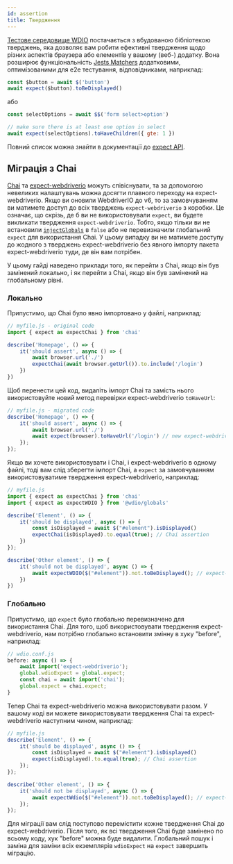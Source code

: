 ```yaml
---
id: assertion
title: Твердження
---
```


[Тестове середовище WDIO](https://webdriver.io/docs/clioptions) постачається з вбудованою бібліотекою тверджень, яка дозволяє вам робити ефективні твердження щодо різних аспектів браузера або елементів у вашому (веб-) додатку. Вона розширює функціональність [Jests Matchers](https://jestjs.io/docs/en/using-matchers) додатковими, оптимізованими для e2e тестування, відповідниками, наприклад:

```js
const $button = await $('button')
await expect($button).toBeDisplayed()
```

або

```js
const selectOptions = await $$('form select>option')

// make sure there is at least one option in select
await expect(selectOptions).toHaveChildren({ gte: 1 })
```

Повний список можна знайти в документації до [expect API](/docs/api/expect-webdriverio).

## Міграція з Chai

[Chai](https://www.chaijs.com/) та [expect-webdriverio](https://github.com/webdriverio/expect-webdriverio#readme) можуть співіснувати, та за допомогою невеликих налаштувань можна досягти плавного переходу на expect-webdriverio. Якщо ви оновили WebdriverIO до v6, то за замовчуванням ви матимете доступ до всіх тверджень `expect-webdriverio` з коробки. Це означає, що скрізь, де б ви не використовували `expect`, ви будете викликати твердження `expect-webdriverio`. Тобто, якщо тільки ви не встановили [`injectGlobals`](/docs/configuration#injectglobals) в `false` або не перевизначили глобальний `expect` для використання Chai. У цьому випадку ви не матимете доступу до жодного з тверджень expect-webdriverio без явного імпорту пакета expect-webdriverio туди, де він вам потрібен.

У цьому гайді наведено приклади того, як перейти з Chai, якщо він був замінений локально, і як перейти з Chai, якщо він був замінений на глобальному рівні.

### Локально

Припустимо, що Chai було явно імпортовано у файлі, наприклад:

```js
// myfile.js - original code
import { expect as expectChai } from 'chai'

describe('Homepage', () => {
    it('should assert', async () => {
        await browser.url('./')
        expectChai(await browser.getUrl()).to.include('/login')
    })
})
```

Щоб перенести цей код, видаліть імпорт Chai та замість нього використовуйте новий метод перевірки expect-webdriverio `toHaveUrl`:

```js
// myfile.js - migrated code
describe('Homepage', () => {
    it('should assert', async () => {
        await browser.url('./')
        await expect(browser).toHaveUrl('/login') // new expect-webdriverio API method https://webdriver.io/docs/api/expect-webdriverio.html#tohaveurl
    });
});
```

Якщо ви хочете використовувати і Chai, і expect-webdriverio в одному файлі, тоді вам слід зберегти імпорт Chai, а `expect` за замовчуванням використовуватиме твердження expect-webdriverio, наприклад:

```js
// myfile.js
import { expect as expectChai } from 'chai'
import { expect as expectWDIO } from '@wdio/globals'

describe('Element', () => {
    it('should be displayed', async () => {
        const isDisplayed = await $("#element").isDisplayed()
        expectChai(isDisplayed).to.equal(true); // Chai assertion
    })
});

describe('Other element', () => {
    it('should not be displayed', async () => {
        await expectWDIO($("#element")).not.toBeDisplayed(); // expect-webdriverio assertion
    })
})
```

### Глобально

Припустимо, що `expect` було глобально перевизначено для використання Chai. Для того, щоб використовувати твердження expect-webdriverio, нам потрібно глобально встановити змінну в хуку "before", наприклад:

```js
// wdio.conf.js
before: async () => {
    await import('expect-webdriverio');
    global.wdioExpect = global.expect;
    const chai = await import('chai');
    global.expect = chai.expect;
}
```

Тепер Chai та expect-webdriverio можна використовувати разом. У вашому коді ви можете використовувати твердження Chai та expect-webdriverio наступним чином, наприклад:

```js
// myfile.js
describe('Element', () => {
    it('should be displayed', async () => {
        const isDisplayed = await $("#element").isDisplayed()
        expect(isDisplayed).to.equal(true); // Chai assertion
    });
});

describe('Other element', () => {
    it('should not be displayed', async () => {
        await expectWdio($("#element")).not.toBeDisplayed(); // expect-webdriverio assertion
    });
});
```

Для міграції вам слід поступово перемістити кожне твердження Chai до expect-webdriverio. Після того, як всі твердження Chai буде замінено по всьому коду, хук "before" можна буде видалити. Глобальний пошук і заміна для заміни всіх екземплярів `wdioExpect` на `expect` завершить міграцію.
